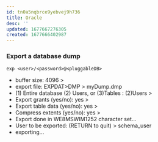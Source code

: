 ```yaml
---
id: tn0a5nqbrce9yebvej9h736
title: Oracle
desc: ''
updated: 1677667276305
created: 1677666402987
---
```


### Export a database dump  
```shell
exp <user>/<password>@<pluggableDB>
```
- buffer size: 4096 >
- export file: EXPDAT>DMP > myDump.dmp
- (1) Entire database (2) Users, or (3)Tables : (2)Users >
- Export grants (yes/no): yes >
- Export table data (yes/no): yes >
- Compress extents (yes/no): yes >
- Export done in WE8MSWIM1252 character set...
- User to be exported: (RETURN to quit) > schema_user
- exporting...
